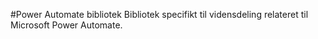 #Power Automate bibliotek 
Bibliotek specifikt til vidensdeling relateret til Microsoft Power Automate.
